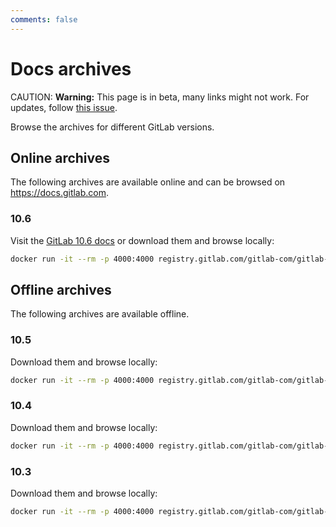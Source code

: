 ```yaml
---
comments: false
---
```


# Docs archives

CAUTION: **Warning:**
This page is in beta, many links might not work. For updates, follow
[this issue](https://gitlab.com/gitlab-com/gitlab-docs/issues/16).

Browse the archives for different GitLab versions.

## Online archives

The following archives are available online and can be browsed on
<https://docs.gitlab.com>.

### 10.6

Visit the [GitLab 10.6 docs](/10.6/) or download them and browse locally:

```sh
docker run -it --rm -p 4000:4000 registry.gitlab.com/gitlab-com/gitlab-docs:10.6
```

## Offline archives

The following archives are available offline.

### 10.5

Download them and browse locally:

```sh
docker run -it --rm -p 4000:4000 registry.gitlab.com/gitlab-com/gitlab-docs:10.5
```

### 10.4

Download them and browse locally:

```sh
docker run -it --rm -p 4000:4000 registry.gitlab.com/gitlab-com/gitlab-docs:10.4
```

### 10.3

Download them and browse locally:

```sh
docker run -it --rm -p 4000:4000 registry.gitlab.com/gitlab-com/gitlab-docs:10.3
```
